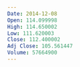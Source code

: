 ```yaml
---
Date: 2014-12-08
Open: 114.099998
High: 114.650002
Low: 111.620003
Close: 112.400002
Adj Close: 105.561447
Volume: 57664900
---
```


